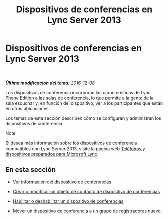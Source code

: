 ﻿---
title: Dispositivos de conferencias en Lync Server 2013
TOCTitle: Dispositivos de conferencias en Lync Server 2013
ms:assetid: 8a317568-073b-49a9-a06b-02dc56b2c8f2
ms:mtpsurl: https://technet.microsoft.com/es-es/library/JJ994050(v=OCS.15)
ms:contentKeyID: 52061707
ms.date: 01/07/2017
mtps_version: v=OCS.15
ms.translationtype: HT
---

# Dispositivos de conferencias en Lync Server 2013

 

_**Última modificación del tema:** 2016-12-08_

Los dispositivos de conferencia incorporan las características de Lync Phone Edition a las salas de conferencia, lo que permite a la gente de la sala escuchar y, en función del dispositivo, ver a los participantes que están en otras ubicaciones.

Los temas de esta sección describen cómo se configuran y administran los dispositivos de conferencia.


> [!NOTE]
> Si desea más información sobre los dispositivos de conferencia compatibles con Lync Server 2013, visite la página web <A href="http://technet.microsoft.com/en-us/lync/gg278164.aspx">Teléfonos y dispositivos preparados para Microsoft Lync</A>.



## En esta sección

  - [Ver información del dispositivo de conferencias](lync-server-2013-view-conferencing-device-information.md)

  - [Crear o modificar un objeto de contacto de dispositivo de conferencias](lync-server-2013-create-or-modify-a-conferencing-device-contact-object.md)

  - [Habilitar o deshabilitar un dispositivo de conferencias](lync-server-2013-enable-or-disable-a-conferencing-device.md)

  - [Mover un dispositivo de conferencia a un grupo de registradores nuevo](lync-server-2013-move-a-conferencing-device-to-a-new-registrar-pool.md)

